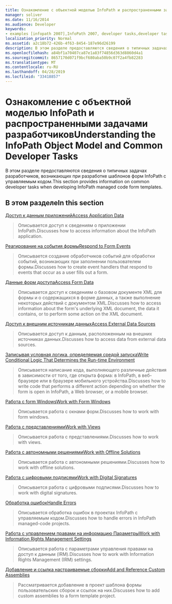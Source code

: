 ```yaml
---
title: Ознакомление с объектной моделью InfoPath и распространенными задачами разработчиков
manager: soliver
ms.date: 11/16/2014
ms.audience: Developer
keywords:
- examples [infopath 2007],InfoPath 2007, developer tasks,developer tasks [InfoPath 2007],InfoPath 2007, object models,object models [InfoPath 2007]
localization_priority: Normal
ms.assetid: a2c18b72-426b-4f63-8454-187e96d26199
description: В этом разделе предоставляются сведения о типичных задачах разработчиков, возникающих при разработке шаблонов форм InfoPath с управляемым кодом.
ms.openlocfilehash: a84bf1a70407ca87e1a83f74856d363d8860d4a1
ms.sourcegitcommit: 8657170d071f9bcf680aba50b9c07f2a4fb82283
ms.translationtype: MT
ms.contentlocale: ru-RU
ms.lasthandoff: 04/28/2019
ms.locfileid: "33418857"
---
```

# <a name="understanding-the-infopath-object-model-and-common-developer-tasks"></a><span data-ttu-id="6d47b-104">Ознакомление с объектной моделью InfoPath и распространенными задачами разработчиков</span><span class="sxs-lookup"><span data-stu-id="6d47b-104">Understanding the InfoPath Object Model and Common Developer Tasks</span></span>

<span data-ttu-id="6d47b-105">В этом разделе предоставляются сведения о типичных задачах разработчиков, возникающих при разработке шаблонов форм InfoPath с управляемым кодом.</span><span class="sxs-lookup"><span data-stu-id="6d47b-105">This section provides information on common developer tasks when developing InfoPath managed code form templates.</span></span>
  
## <a name="in-this-section"></a><span data-ttu-id="6d47b-106">В этом разделе</span><span class="sxs-lookup"><span data-stu-id="6d47b-106">In this section</span></span>

[<span data-ttu-id="6d47b-107">Доступ к данным приложений</span><span class="sxs-lookup"><span data-stu-id="6d47b-107">Access Application Data</span></span>](how-to-access-application-data.md)
  
> <span data-ttu-id="6d47b-108">Описывается доступ к сведениям о приложении InfoPath.</span><span class="sxs-lookup"><span data-stu-id="6d47b-108">Discusses how to access information about the InfoPath application.</span></span>
    
[<span data-ttu-id="6d47b-109">Реагирование на события формы</span><span class="sxs-lookup"><span data-stu-id="6d47b-109">Respond to Form Events</span></span>](how-to-respond-to-form-events.md)
  
> <span data-ttu-id="6d47b-110">Описывается создание обработчиков событий для обработки событий, возникающих при заполнении пользователем формы.</span><span class="sxs-lookup"><span data-stu-id="6d47b-110">Discusses how to create event handlers that respond to events that occur as a user fills out a form.</span></span>
    
[<span data-ttu-id="6d47b-111">Данные форм доступа</span><span class="sxs-lookup"><span data-stu-id="6d47b-111">Access Form Data</span></span>](how-to-access-form-data.md)
  
> <span data-ttu-id="6d47b-112">Описывается доступ к сведениям о базовом документе XML для формы и о содержащихся в форме данных, а также выполнение некоторых действий с документом XML.</span><span class="sxs-lookup"><span data-stu-id="6d47b-112">Discusses how to access information about the form's underlying XML document, the data it contains, or to perform some action on the XML document.</span></span>
    
[<span data-ttu-id="6d47b-113">Доступ к внешним источникам данных</span><span class="sxs-lookup"><span data-stu-id="6d47b-113">Access External Data Sources</span></span>](how-to-access-external-data-sources.md)
  
> <span data-ttu-id="6d47b-114">Описывается доступ к данным, расположенным на внешних источниках данных.</span><span class="sxs-lookup"><span data-stu-id="6d47b-114">Discusses how to access data from external data sources.</span></span>
    
[<span data-ttu-id="6d47b-115">Записывая условная логика, определяемая средой запуска</span><span class="sxs-lookup"><span data-stu-id="6d47b-115">Write Conditional Logic That Determines the Run-time Environment</span></span>](how-to-write-conditional-logic-that-determines-the-run-time-environment.md)
  
> <span data-ttu-id="6d47b-116">Описывается написание кода, выполняющего различные действия в зависимости от того, где открыта форма: в InfoPath, в веб-браузере или в браузере мобильного устройства.</span><span class="sxs-lookup"><span data-stu-id="6d47b-116">Discusses how to write code that performs a different action depending on whether the form is open in InfoPath, a Web browser, or a mobile browser.</span></span>
    
[<span data-ttu-id="6d47b-117">Работа с form Windows</span><span class="sxs-lookup"><span data-stu-id="6d47b-117">Work with Form Windows</span></span>](how-to-work-with-form-windows.md)
  
> <span data-ttu-id="6d47b-118">Описывается работа с окнами форм.</span><span class="sxs-lookup"><span data-stu-id="6d47b-118">Discusses how to work with form windows.</span></span>
    
[<span data-ttu-id="6d47b-119">Работа с представлениями</span><span class="sxs-lookup"><span data-stu-id="6d47b-119">Work with Views</span></span>](how-to-work-with-views.md)
  
> <span data-ttu-id="6d47b-120">Описывается работа с представлениями.</span><span class="sxs-lookup"><span data-stu-id="6d47b-120">Discusses how to work with views.</span></span>
    
[<span data-ttu-id="6d47b-121">Работа с автономными решениями</span><span class="sxs-lookup"><span data-stu-id="6d47b-121">Work with Offline Solutions</span></span>](how-to-work-with-offline-solutions.md)
  
> <span data-ttu-id="6d47b-122">Описывается работа с автономными решениями.</span><span class="sxs-lookup"><span data-stu-id="6d47b-122">Discusses how to work with offline solutions.</span></span>
    
[<span data-ttu-id="6d47b-123">Работа с цифровыми подписями</span><span class="sxs-lookup"><span data-stu-id="6d47b-123">Work with Digital Signatures</span></span>](how-to-work-with-digital-signatures.md)
  
> <span data-ttu-id="6d47b-124">Описывается работа с цифровыми подписями.</span><span class="sxs-lookup"><span data-stu-id="6d47b-124">Discusses how to work with digital signatures.</span></span>
    
[<span data-ttu-id="6d47b-125">Обработка ошибок</span><span class="sxs-lookup"><span data-stu-id="6d47b-125">Handle Errors</span></span>](how-to-handle-errors.md)
  
> <span data-ttu-id="6d47b-126">Описывается обработка ошибок в проектах InfoPath с управляемым кодом.</span><span class="sxs-lookup"><span data-stu-id="6d47b-126">Discusses how to handle errors in InfoPath managed-code projects.</span></span>
    
[<span data-ttu-id="6d47b-127">Работа с управлением правами на информацию Параметры</span><span class="sxs-lookup"><span data-stu-id="6d47b-127">Work with Information Rights Management Settings</span></span>](how-to-work-with-information-rights-management-settings.md)
  
> <span data-ttu-id="6d47b-128">Описывается работа с параметрами управления правами на доступ к данным (IRM).</span><span class="sxs-lookup"><span data-stu-id="6d47b-128">Discusses how to work with Information Rights Management (IRM) settings.</span></span>
    
[<span data-ttu-id="6d47b-129">Добавление и ссылка настраиваемые сборки</span><span class="sxs-lookup"><span data-stu-id="6d47b-129">Add and Reference Custom Assemblies</span></span>](how-to-add-and-reference-custom-assemblies.md)
  
> <span data-ttu-id="6d47b-130">Рассматривается добавление в проект шаблона формы пользовательских сборок и ссылок на них.</span><span class="sxs-lookup"><span data-stu-id="6d47b-130">Discusses how to add custom assemblies to a form template project.</span></span>
    

